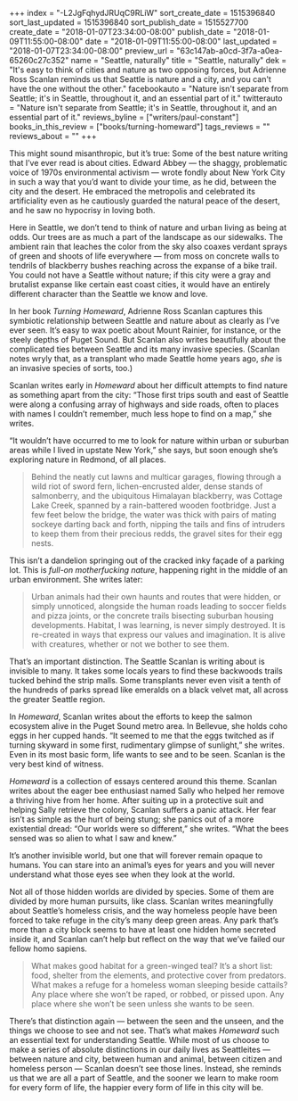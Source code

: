 +++
index = "-L2JgFqhydJRUqC9RLiW"
sort_create_date = 1515396840
sort_last_updated = 1515396840
sort_publish_date = 1515527700
create_date = "2018-01-07T23:34:00-08:00"
publish_date = "2018-01-09T11:55:00-08:00"
date = "2018-01-09T11:55:00-08:00"
last_updated = "2018-01-07T23:34:00-08:00"
preview_url = "63c147ab-a0cd-3f7a-a0ea-65260c27c352"
name = "Seattle, naturally"
title = "Seattle, naturally"
dek = "It's easy to think of cities and nature as two opposing forces, but Adrienne Ross Scanlan reminds us that Seattle is nature and a city, and you can't have the one without the other."
facebookauto = "Nature isn't separate from Seattle; it's in Seattle, throughout it, and an essential part of it."
twitterauto = "Nature isn't separate from Seattle; it's in Seattle, throughout it, and an essential part of it."
reviews_byline = ["writers/paul-constant"]
books_in_this_review = ["books/turning-homeward"]
tags_reviews = ""
reviews_about = ""
+++

This might sound misanthropic, but it’s true: Some of the best nature writing that I’ve ever read is about cities. Edward Abbey — the shaggy, problematic voice of 1970s environmental activism — wrote fondly about New York City in such a way that you’d want to divide your time, as he did, between the city and the desert. He embraced the metropolis and celebrated its artificiality even as he cautiously guarded the natural peace of the desert, and he saw no hypocrisy in loving both.

Here in Seattle, we don’t tend to think of nature and urban living as being at odds. Our trees are as much a part of the landscape as our sidewalks. The ambient rain that leaches the color from the sky also coaxes verdant sprays of green and shoots of life everywhere — from moss on concrete walls to tendrils of blackberry bushes reaching across the expanse of a bike trail. You could not have a Seattle without nature; if this city were a gray and brutalist expanse like certain east coast cities, it would have an entirely different character than the Seattle we know and love.

In her book *Turning Homeward*, Adrienne Ross Scanlan captures this symbiotic relationship between Seattle and nature about as clearly as I’ve ever seen. It’s easy to wax poetic about Mount Rainier, for instance, or the steely depths of Puget Sound. But Scanlan also writes beautifully about the complicated ties between Seattle and its many invasive species. (Scanlan notes wryly that, as a transplant who made Seattle home years ago, *she* is an invasive species of sorts, too.)

Scanlan writes early in *Homeward* about her difficult attempts to find nature as something apart from the city: “Those first trips south and east of Seattle were along a confusing array of highways and side roads, often to places with names I couldn’t remember, much less hope to find on a map,” she writes. 

“It wouldn’t have occurred to me to look for nature within urban or suburban areas while I lived in upstate New York,” she says, but soon enough she’s exploring nature in Redmond, of all places. 

<blockquote>Behind the neatly cut lawns and multicar garages, flowing through a wild riot of sword fern, lichen-encrusted alder, dense stands of salmonberry, and the ubiquitous Himalayan blackberry, was Cottage Lake Creek, spanned by a rain-battered wooden footbridge. Just a few feet below the bridge, the water was thick with pairs of mating sockeye darting back and forth, nipping the tails and fins of intruders to keep them from their precious redds, the gravel sites for their egg nests.</blockquote>

This isn’t a dandelion springing out of the cracked inky façade of a parking lot. This is *full-on motherfucking nature*, happening right in the middle of an urban environment. She writes later:

<blockquote>Urban animals had their own haunts and routes that were hidden, or simply unnoticed, alongside the human roads leading to soccer fields and pizza joints, or the concrete trails bisecting suburban housing developments. Habitat, I was learning, is never simply destroyed. It is re-created in ways that express our values and imagination. It is alive with creatures, whether or not we bother to see them.</blockquote>

That’s an important distinction. The Seattle Scanlan is writing about is invisible to many. It takes some locals years to find these backwoods trails tucked behind the strip malls. Some transplants never even visit a tenth of the hundreds of parks spread like emeralds on a black velvet mat, all across the greater Seattle region. 

In *Homeward*, Scanlan writes about the efforts to keep the salmon ecosystem alive in the Puget Sound metro area. In Bellevue, she holds coho eggs in her cupped hands. “It seemed to me that the eggs twitched as if turning skyward in some first, rudimentary glimpse of sunlight,” she writes. Even in its most basic form, life wants to see and to be seen. Scanlan is the very best kind of witness.

*Homeward* is a collection of essays centered around this theme. Scanlan writes about the eager bee enthusiast named Sally who helped her remove a thriving hive from her home. After suiting up in a protective suit and helping Sally retrieve the colony, Scanlan suffers a panic attack. Her fear isn’t as simple as the hurt of being stung; she panics out of a more existential dread: “Our worlds were so different,” she writes. “What the bees sensed was so alien to what I saw and knew.”

It’s another invisible world, but one that will forever remain opaque to humans. You can stare into an animal’s eyes for years and you will never understand what those eyes see when they look at the world.

Not all of those hidden worlds are divided by species. Some of them are divided by more human pursuits, like class. Scanlan writes meaningfully about Seattle’s homeless crisis, and the way homeless people have been forced to take refuge in the city’s many deep green areas. Any park that’s more than a city block seems to have at least one hidden home secreted inside it, and Scanlan can’t help but reflect on the way that we’ve failed our fellow homo sapiens.

<blockquote>What makes good habitat for a green-winged teal? It’s a short list: food, shelter from the elements, and protective cover from predators. What makes a refuge for a homeless woman sleeping beside cattails? Any place where she won’t be raped, or robbed, or pissed upon. Any place where she won’t be seen unless she wants to be seen.</blockquote>

There’s that distinction again — between the seen and the unseen, and the things we choose to see and not see. That’s what makes *Homeward* such an essential text for understanding Seattle. While most of us choose to make a series of absolute distinctions in our daily lives as Seattleites — between nature and city, between human and animal, between citizen and homeless person — Scanlan doesn’t see those lines. Instead, she reminds us that we are all a part of Seattle, and the sooner we learn to make room for every form of life, the happier every form of life in this city will be.
